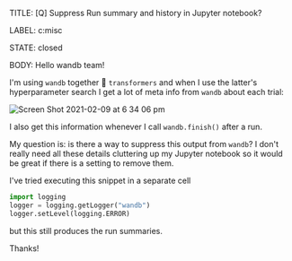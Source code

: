 TITLE:
[Q] Suppress Run summary and history in Jupyter notebook?

LABEL:
c:misc

STATE:
closed

BODY:
Hello wandb team!

I'm using `wandb` together 🤗  `transformers` and when I use the latter's hyperparameter search I get a lot of meta info from `wandb` about each trial:

![Screen Shot 2021-02-09 at 6 34 06 pm](https://user-images.githubusercontent.com/26859204/107404006-1585d400-6b06-11eb-846a-77e064648329.png)

I also get this information whenever I call `wandb.finish()` after a run.

My question is: is there a way to suppress this output from `wandb`? I don't really need all these details cluttering up my Jupyter notebook so it would be great if there is a setting to remove them.

I've tried executing this snippet in a separate cell

```python
import logging
logger = logging.getLogger("wandb")
logger.setLevel(logging.ERROR)
```

but this still produces the run summaries.

Thanks!

